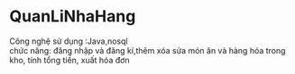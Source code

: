 # QuanLiNhaHang
Công nghệ sử dụng :Java,nosql   
chức năng: đăng nhập và đăng kí,thêm xóa sửa món ăn và hàng hóa trong kho, tính tổng tiền, xuất hóa đơn
